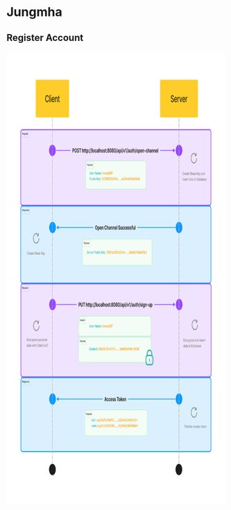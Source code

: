 # Jungmha




## Register Account

<div align="center">
  <span><img src="src/main/resources/images/diagram/Register.svg" height=1048 width=1024 /></span>
</div>


